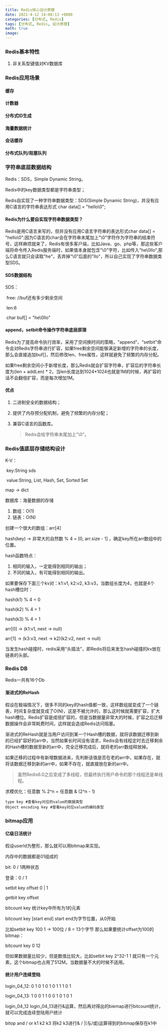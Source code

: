 ```yaml
---
title: Redis核心设计原理
date: 2021-4-12 14:08:13 +0800
categories: [分布式, Redis]
tags: [分布式, Redis, 设计原理]
math: true
image: 
---
```


### Redis基本特性

1. 非关系型键值对KV数据库



### Redis应用场景



#### 缓存



#### 计数器



#### 分布式ID生成



#### 海量数据统计



#### 会话缓存



#### 分布式队列/阻塞队列



### 字符串底层数据结构

Redis：SDS，Simple Dynamic String。

Redis中的key数据类型都是字符串类型；

Redis自实现了一种字符串数据类型：SDS(Simple Dynamic String)，并没有应用C语言的字符串表达形式 char data[] = "hello\0";

#### Redis为什么要自实现字符串数据类型？

Redis是用C语言来写的，但并没有应用C语言字符串的表达形式char data[] = "hello\0";因为C语言的char会在字符串末尾加上"\0"字符作为字符串的结束符号，这样麻烦就来了，Redis有很多客户端，比如Java、go、php等，那这些客户端将命令传入Redis服务端时，如果值本身就包含"\0"字符，比如传入"he\0llo",那么C语言就只会读取"he"，丢弃掉“\0”后面的"llo"，所以自己实现了字符串数据类型SDS。

#### SDS数据结构

SDS：

​	free:    //buf还有多少剩余空间

​	len:6

​	char buf[] = "he\0llo"

#### append，setbit命令操作字符串底层原理

Redis为了提高命令执行效率，采用了空间换时间的策略，"append"、“setbit”命令会对Redis字符串进行扩容，如果free剩余空间能够满足新增的字符串的长度，那么会直接追加buf[]，然后修改len、free属性，这样就避免了频繁的内存分配。

如果free剩余空间小于新增长度，那么Redis就会扩容字符串，扩容后的字符串长度为(len + addLen) * 2，当len长度达到1024*1024也就是1M的时候，再扩容的话不会翻倍扩容，而是每次增加1M。

#### 优点

1. 二进制安全的数据结构；

2. 提供了内存预分配机制，避免了频繁的内存分配；

3. 兼容C语言的函数库。

   > Redis会给字符串末尾加上"\0"。



### Redis值底层存储结构设计

K-V：

​	key:String sds

​	value:String, List, Hash, Set, Sorted Set

map -> dict

数据库：海量数据的存储

1. 数组：O(1)
2. 链表：O(N)

创建一个很大的数组：arr[4]

hash(key) -> 非常大的自然数 % 4 = [0, arr.size - 1] ，确定key所在arr数组中的位置。

hash函数特点：

1. 相同的输入，一定能得到相同的输出；
2. 不同的输入，有可能得到相同的输出。

如果要保存下面三个kv对：k1:v1, k2:v2, k3:v3，当数组长度为4，也就是4个hash槽位时：

hash(k1) % 4 = 0

hash(k2) % 4 = 1

hash(k3) % 4 = 1

arr[0] -> (k1:v1, next -> null)

arr[1] -> (k3:v3, next -> k2)(k2:v2, next -> null)

当发生hash碰撞时，redis采用“头插法”，即Redis将后来发生hash碰撞的kv放在链表的头部。



### Redis DB

Redis一共有16个Db



#### 渐进式的ReHash

假设在极端情况下，很多不同的key的hash值都一致，这样数组就变成了一个链表，时间复杂度就变成了O(N)，这是不被允许的，那么这时候就需要扩容，扩大hash槽位。Redis扩容是成倍扩容的，但是当数据量非常大的时候，扩容之后迁移数据操作会非常耗费时间，这样就会造成Redis访问阻塞。

渐进式的ReHash就是当用户访问到某一个Hash槽的数据，就将该数据迁移到新的已经扩容好的arr中，当然如果长时间没有请求，Redis会有线程定时去迁移剩余的Hash槽的数据至新的arr中，完全迁移完成后，就将老的arr数组释放掉。

如果迁移的过程中有新增数据进来，先判断该值是否在老的arr中，如果存在，就将该数据迁移到新的arr中，如果不存在，就直接放在新的arr中。

> 虽然Redis6.0之后变成了多线程，但最终执行用户命令的那个线程还是单线程。

求模优化：任意数 % 2^n = 任意数 & (2^n - 1)



~~~shell
type key #查看key对应的value的数据类型
Object encoding key #查看key对应value的编码类型
~~~



### bitmap应用

#### 亿级日活统计

假设userId为整形，那么就可以用bitmap来实现。

内存中的数据都是01组成的

bit: 0 / 1两种状态

登录：0 / 1

setbit key offset 0 | 1

getbit key offset

bitcount key 统计key中所有为1的元素

bitcount key [start end] start end为字节位置，从0开始

比如setbit key 100 1  -> 100位 / 8 = 13个字节 那么如果要统计offset为100的bitmap：

bitcount key 0 12

但如果数据量比较少，但是数值比较大，比如setbit key 2^32-1 1 就只有一个元素，这个bitmap也占用了512M。当数据量不大的时候不适用。

#### 统计用户连续登陆

login_04_12: 0 1 0 1 0 1 0 1 1 1 0 1

login_04_13: 1 0 0 1 1 0 0 1 0 1 0 1

login_04_12  login_04_13进行&运算，然后再对得出的biemap进行bitcount统计，就可以完成连续登陆用户统计

bitop and / or  k1 k2 k3 将k2 k3进行& / |(与/或)运算得到的bitmap保存在k1中

